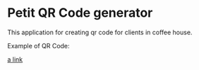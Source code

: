 # Petit QR Code generator

This application for creating qr code for clients in coffee house. 

Ехаmple of QR Code:


[a link](https://github.com/Enotik-code/coffee-team/petit_photo.png)
